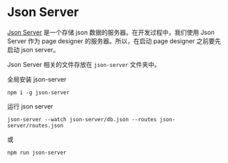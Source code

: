 # Json Server

[Json Server](https://github.com/typicode/json-server) 是一个存储 json 数据的服务器。在开发过程中，我们使用 Json Server 作为 page designer 的服务器。所以，在启动 page designer 之前要先启动 json server。

Json Server 相关的文件存放在 `json-server` 文件夹中。

全局安装 json-server

```shell
npm i -g json-server
```

运行 json server

```shell
json-server --watch json-server/db.json --routes json-server/routes.json
```

或

```shell
npm run json-server
```
